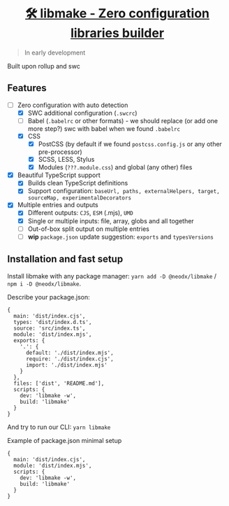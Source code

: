 <h1 align="center">
  <a aria-label="SVG sprite" href="https://github.com/secundant/neodx/libs/svg-sprite">
    🛠️ libmake - Zero configuration libraries builder
  </a>
</h1>

> In early development

Built upon rollup and swc

## Features

- [ ] Zero configuration with auto detection
  - [x] SWC additional configuration (`.swcrc`)
  - [ ] Babel (`.babelrc` or other formats) - we should replace (or add one more step?) swc with babel when we found `.babelrc`
  - [x] CSS
    - [x] PostCSS (by default if we found `postcss.config.js` or any other pre-processor)
    - [x] SCSS, LESS, Stylus
    - [x] Modules (`???.module.css`) and global (any other) files
- [x] Beautiful TypeScript support
  - [x] Builds clean TypeScript definitions
  - [x] Support configuration: `baseUrl, paths, externalHelpers, target, sourceMap, experimentalDecorators`
- [x] Multiple entries and outputs
  - [x] Different outputs: `CJS`, `ESM` (.mjs), `UMD`
  - [x] Single or multiple inputs: file, array, globs and all together
  - [ ] Out-of-box split output on multiple entries
  - [ ] **wip** `package.json` update suggestion: `exports` and `typesVersions`

## Installation and fast setup

Install libmake with any package manager: `yarn add -D @neodx/libmake` / `npm i -D @neodx/libmake`.

Describe your package.json:

```json5
{
  main: 'dist/index.cjs',
  types: 'dist/index.d.ts',
  source: 'src/index.ts',
  module: 'dist/index.mjs',
  exports: {
    '.': {
      default: './dist/index.mjs',
      require: './dist/index.cjs',
      import: './dist/index.mjs'
    }
  },
  files: ['dist', 'README.md'],
  scripts: {
    dev: 'libmake -w',
    build: 'libmake'
  }
}
```

And try to run our CLI: `yarn libmake`

Example of package.json minimal setup

```json5
{
  main: 'dist/index.cjs',
  module: 'dist/index.mjs',
  scripts: {
    dev: 'libmake -w',
    build: 'libmake'
  }
}
```
